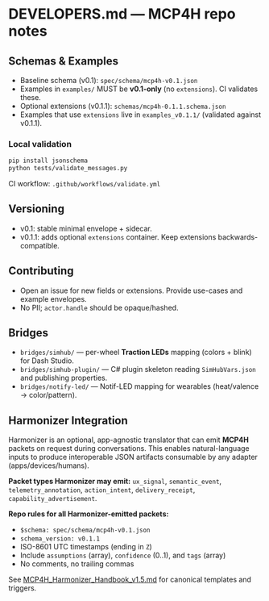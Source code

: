# DEVELOPERS.md — MCP4H repo notes

## Schemas & Examples
- Baseline schema (v0.1): `spec/schema/mcp4h-v0.1.json`
- Examples in `examples/` MUST be **v0.1-only** (no `extensions`). CI validates these.
- Optional extensions (v0.1.1): `schemas/mcp4h-0.1.1.schema.json`
- Examples that use `extensions` live in `examples_v0.1.1/` (validated against v0.1.1).

### Local validation
```bash
pip install jsonschema
python tests/validate_messages.py
```
CI workflow: `.github/workflows/validate.yml`

## Versioning
- v0.1: stable minimal envelope + sidecar.
- v0.1.1: adds optional `extensions` container. Keep extensions backwards-compatible.

## Contributing
- Open an issue for new fields or extensions. Provide use-cases and example envelopes.
- No PII; `actor.handle` should be opaque/hashed.

## Bridges
- `bridges/simhub/` — per-wheel **Traction LEDs** mapping (colors + blink) for Dash Studio.
- `bridges/simhub-plugin/` — C# plugin skeleton reading `SimHubVars.json` and publishing properties.
- `bridges/notify-led/` — Notif-LED mapping for wearables (heat/valence → color/pattern).

## Harmonizer Integration

Harmonizer is an optional, app-agnostic translator that can emit **MCP4H** packets on request during conversations.
This enables natural-language inputs to produce interoperable JSON artifacts consumable by any adapter (apps/devices/humans).

**Packet types Harmonizer may emit:** `ux_signal`, `semantic_event`, `telemetry_annotation`, `action_intent`, `delivery_receipt`, `capability_advertisement`.

**Repo rules for all Harmonizer-emitted packets:**
- `$schema: spec/schema/mcp4h-v0.1.json`
- `schema_version: v0.1.1`
- ISO-8601 UTC timestamps (ending in `Z`)
- Include `assumptions` (array), `confidence` (0..1), and `tags` (array)
- No comments, no trailing commas

See [MCP4H_Harmonizer_Handbook_v1.5.md](./MCP4H_Harmonizer_Handbook_v1.5.md) for canonical templates and triggers.
